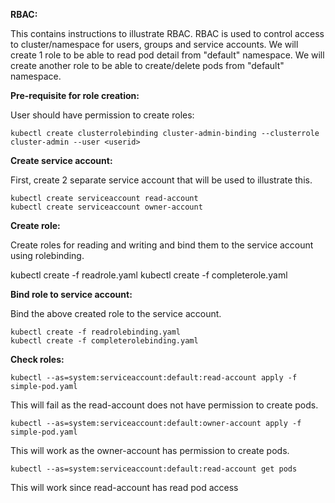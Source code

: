 **RBAC:**

This contains instructions to illustrate RBAC. RBAC is used to control access to cluster/namespace for users, groups and service accounts. We will create 1 role to be able to read pod detail from "default" namespace. We will create another role to be able to create/delete pods from "default" namespace.

**Pre-requisite for role creation:**

User should have permission to create roles:

    kubectl create clusterrolebinding cluster-admin-binding --clusterrole cluster-admin --user <userid>

**Create service account:**

First, create 2 separate service account that will be used to illustrate this.

    kubectl create serviceaccount read-account
    kubectl create serviceaccount owner-account

  **Create role:**
  
Create roles for reading and writing and bind them to the service account using rolebinding.

kubectl create -f readrole.yaml
kubectl create -f completerole.yaml

**Bind role to service account:**

Bind the above created role to the service account.

    kubectl create -f readrolebinding.yaml
    kubectl create -f completerolebinding.yaml

**Check roles:**

    kubectl --as=system:serviceaccount:default:read-account apply -f simple-pod.yaml
 This will fail as the read-account does not have permission to create pods.
    
    kubectl --as=system:serviceaccount:default:owner-account apply -f simple-pod.yaml
This will work as the owner-account has permission to create pods.
   

    kubectl --as=system:serviceaccount:default:read-account get pods

This will work since read-account has read pod access



